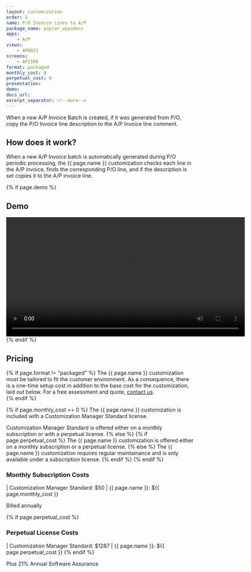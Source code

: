```yaml
---
layout: customization
order: 5
name: P/O Invoice Lines to A/P
package_name: poplar_appodesc
apps:
    - A/P
views:
    - AP0021
screens:
    - AP2100
format: packaged
monthly_cost: 0
perpetual_cost: 0
presentation: 
demo: 
docs_url: 
excerpt_separator: <!--more-->
---
```

When a new A/P Invoice Batch is created, if it was generated from P/O,
copy the P/O Invoice line description to the A/P Invoice line comment.
<!--more-->

## How does it work?

When a new A/P Invoice batch is automatically generated during P/O 
periodic processing, the {{ page.name }} customization checks each
line in the A/P invoice, finds the corresponding P/O line, and if the
description is set copies it to the A/P invoice line.

{% if page.demo %}
## Demo

<video width="640" controls>
  <source src="{{ page.demo }}" type="video/mp4">
  Your browser doesn't support the video tag.
</video>
{% endif %}

## Pricing

{% if page.format != "packaged" %}
The {{ page.name }} customization must be tailored to fit the customer 
environment. As a consequence, there is a one-time setup cost in addition 
to the base cost for the customization, laid out below. For a free assessment
and quote,  <a href="mailto:chris@poplars.dev">contact us</a>.  
{% endif %}

{% if page.monthly_cost == 0 %}
The {{ page.name }} customization is included with a Customization Manager 
Standard license.  

Customization Manager Standard is offered either on a monthly 
subscription or with a perpetual license.
{% else %}
    {% if page.perpetual_cost %}
The {{ page.name }} customization is offered either on a monthly 
subscription or a perpetual license.
    {% else %}
The {{ page.name }} customization requires regular maintainance and is only
available under a subscription license.
    {% endif %}
{% endif %}

### Monthly Subscription Costs

| Customization Manager Standard: $50
| {{ page.name }}: ${{ page.monthly_cost }}

Billed annually

{% if page.perpetual_cost %}
### Perpetual License Costs

| Customization Manager Standard: $1287
| {{ page.name }}: ${{ page.perpetual_cost }}
{% endif %}

Plus 21% Annual Software Assurance

